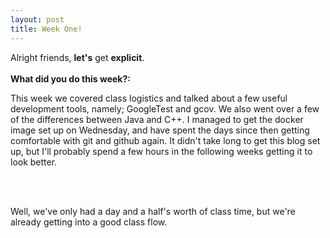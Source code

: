 ```yaml
---
layout: post
title: Week One!
---
```


Alright friends, <b>let's</b> get <b>explicit</b>.
<br><br>
<b>What did you do this week?:</b><br>
<p>This week we covered class logistics and talked about a few useful development tools, namely; GoogleTest and gcov. We also went over a few of the differences between Java and C++. I managed to get the docker image set up on Wednesday, and have spent the days since then getting comfortable with git and github again. It didn't take long to get this blog set up, but I'll probably spend a few hours in the following weeks getting it to look better.</p><br><br>
<p>Well, we've only had a day and a half's worth of class time, but we're already getting into a good 
class flow. </p>

